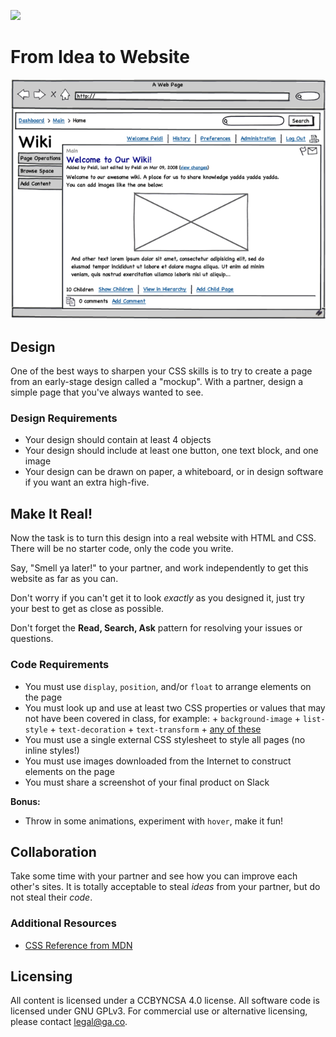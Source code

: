 <!--
Market: DEN
-->

![](https://ga-dash.s3.amazonaws.com/production/assets/logo-9f88ae6c9c3871690e33280fcf557f33.png)

# From Idea to Website

![Wiki Mockup](MockupWiki.png)

## Design

<!-- At the moment, this lab doesn't start till 11:20.  If that is the case, we'll need to shave a few minutes off each of these sections. -->

<!--11:40 10 minutes -->

<!-- Pair up similarly numbered fist-to-fives for this exercise. -->

One of the best ways to sharpen your CSS skills is to try to create a page from an early-stage design called a "mockup".  With a partner, design a simple page that you've always wanted to see.  

### Design Requirements

- Your design should contain at least 4 objects
- Your design should include at least one button, one text block, and one image
- Your design can be drawn on paper, a whiteboard, or in design software if you want an extra high-five.

## Make It Real!
<!--11:50 30 minutes -->
Now the task is to turn this design into a real website with HTML and CSS.  There will be no starter code, only the code you write.

Say, "Smell ya later!" to your partner, and work independently to get this website as far as you can.

Don't worry if you can't get it to look _exactly_ as you designed it, just try your best to get as close as possible.

Don't forget the **Read, Search, Ask** pattern for resolving your issues or questions.

### Code Requirements

- You must use `display`, `position`, and/or `float` to arrange elements on the page
- You must look up and use at least two CSS properties or values that may not have been covered in class, for example:
      + `background-image`
      + `list-style`
      + `text-decoration`
      + `text-transform`
      + [any of these](https://developer.mozilla.org/en-US/docs/Web/CSS)
- You must use a single external CSS stylesheet to style all pages (no inline styles!)
- You must use images downloaded from the Internet to construct elements on the page
- You must share a screenshot of your final product on Slack

**Bonus:**
- Throw in some animations, experiment with `hover`, make it fun!

## Collaboration
<!-- 12:20 10 minutes -->
Take some time with your partner and see how you can improve each other's sites.  It is totally acceptable to steal *ideas* from your partner, but do not steal their *code*.

### Additional Resources

- [CSS Reference from MDN](https://developer.mozilla.org/en-US/docs/Web/CSS)

## Licensing
All content is licensed under a CC­BY­NC­SA 4.0 license.
All software code is licensed under GNU GPLv3. For commercial use or alternative licensing, please contact legal@ga.co.
